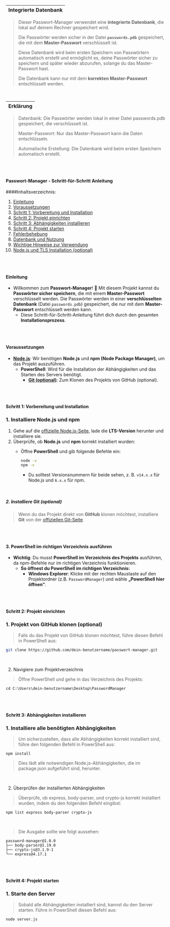 |Integrierte Datenbank|
|---|

> Dieser Passwort-Manager verwendet eine **integrierte Datenbank**, die lokal auf deinem Rechner gespeichert wird. <p>
> Die Passwörter werden sicher in der Datei **`passwords.pdb`** gespeichert, die mit dem **Master-Passwort** verschlüsselt ist. <p>
> Diese Datenbank wird beim ersten Speichern von Passwörtern automatisch erstellt und ermöglicht es, deine Passwörter sicher zu speichern und später wieder abzurufen, solange du das Master-Passwort hast. <p>
> Die Datenbank kann nur mit dem **korrekten Master-Passwort** entschlüsselt werden.

<br>

|Erklärung|
|---|

> Datenbank: Die Passwörter werden lokal in einer Datei passwords.pdb gespeichert, die verschlüsselt ist. <p>
> Master-Passwort: Nur das Master-Passwort kann die Daten entschlüsseln. <p>
> Automatische Erstellung: Die Datenbank wird beim ersten Speichern automatisch erstellt.

<br><br>

#### Passwort-Manager - Schritt-für-Schritt Anleitung

####Inhaltsverzeichnis:
1. [Einleitung](#einleitung)
2. [Voraussetzungen](#voraussetzungen)
3. [Schritt 1: Vorbereitung und Installation](#schritt-1-vorbereitung-und-installation)
4. [Schritt 2: Projekt einrichten](#schritt-2-projekt-einrichten)
5. [Schritt 3: Abhängigkeiten installieren](#schritt-3-abhängigkeiten-installieren)
6. [Schritt 4: Projekt starten](#schritt-4-projekt-starten)
7. [Fehlerbehebung](#fehlerbehebung)
8. [Datenbank und Nutzung](#datenbank-und-nutzung)
9. [Wichtige Hinweise zur Verwendung](#wichtige-hinweise-zur-verwendung)
10. [Node.js und TLS Installation (optional)](#nodejs-und-tls-installation-optional)

<br><br>

#### Einleitung
- Willkommen zum **Passwort-Manager**! 🎉 Mit diesem Projekt kannst du **Passwörter sicher speichern**, die mit einem **Master-Passwort** verschlüsselt werden. Die Passwörter werden in einer **verschlüsselten Datenbank** (Datei `passwords.pdb`) gespeichert, die nur mit dem **Master-Passwort** entschlüsselt werden kann.
  - Diese Schritt-für-Schritt-Anleitung führt dich durch den gesamten **Installationsprozess**.

<br><br>

#### Voraussetzungen

- **[Node.js](https://nodejs.org/)**: Wir benötigen **Node.js** und **npm (Node Package Manager)**, um das Projekt auszuführen.
    - **PowerShell**: Wird für die Installation der Abhängigkeiten und das Starten des Servers benötigt.
        - **[Git (optional)](https://git-scm.com/)**: Zum Klonen des Projekts von GitHub (optional).

<br><br>

#### Schritt 1: Vorbereitung und Installation

### 1. **Installiere Node.js und npm**

1. Gehe auf die [offizielle Node.js-Seite](https://nodejs.org/), lade die **LTS-Version** herunter und installiere sie.
2. Überprüfe, ob **Node.js** und **npm** korrekt installiert wurden:
   - Öffne **PowerShell** und gib folgende Befehle ein:

     ```bash
     node -v
     npm -v
     ```
      - Du solltest Versionsnummern für beide sehen, z. B. `v14.x.x` für Node.js und `6.x.x` für npm.
    
<br>

##### 2. **Installiere Git (optional)**
> Wenn du das Projekt direkt von **GitHub** klonen möchtest, installiere **Git** von der [offiziellen Git-Seite](https://git-scm.com/downloads).

<br><br>

#### 3. **PowerShell im richtigen Verzeichnis ausführen**

- **Wichtig**: Du musst **PowerShell im Verzeichnis des Projekts** ausführen, da npm-Befehle nur im richtigen Verzeichnis funktionieren.
   - **So öffnest du PowerShell im richtigen Verzeichnis:**
     - **Windows Explorer**: Klicke mit der rechten Maustaste auf den Projektordner (z.B. `PasswordManager`) und wähle **„PowerShell hier öffnen“**.

<br><br>

#### Schritt 2: Projekt einrichten

### 1. **Projekt von GitHub klonen (optional)**

> Falls du das Projekt von GitHub klonen möchtest, führe diesen Befehl in PowerShell aus:

```bash
git clone https://github.com/dein-benutzername/passwort-manager.git
```

<br>

2. Navigiere zum Projektverzeichnis
> Öffne PowerShell und gehe in das Verzeichnis des Projekts:

```yarn
cd C:\Users\dein-benutzername\Desktop\PasswordManager
```

<br><br>

#### Schritt 3: Abhängigkeiten installieren

### 1. Installiere alle benötigten Abhängigkeiten

>  Um sicherzustellen, dass alle Abhängigkeiten korrekt installiert sind, führe den folgenden Befehl in PowerShell aus:

```yarn
npm install
```

> Dies lädt alle notwendigen Node.js-Abhängigkeiten, die im package.json aufgeführt sind, herunter.

<br>

2. Überprüfen der installierten Abhängigkeiten
> Überprüfe, ob express, body-parser, und crypto-js korrekt installiert wurden, indem du den folgenden Befehl eingibst:

```yarn
npm list express body-parser crypto-js
```

<br>

> Die Ausgabe sollte wie folgt aussehen:

```yarn
password-manager@1.0.0
├── body-parser@1.19.0
├── crypto-js@3.1.9-1
└── express@4.17.1
```

<br><br>

#### Schritt 4: Projekt starten

### 1. Starte den Server

> Sobald alle Abhängigkeiten installiert sind, kannst du den Server starten. Führe in PowerShell diesen Befehl aus:

```yarn
node server.js
```


